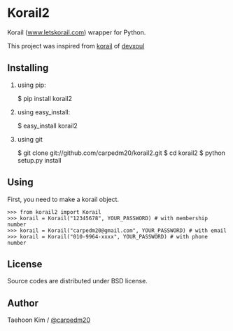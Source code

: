 Korail2
=======

Korail (www.letskorail.com) wrapper for Python.

This project was inspired from [korail](https://github.com/devxoul/korail) of [devxoul](https://github.com/devxoul)


Installing
----------

1. using pip:

    $ pip install korail2

1. using easy_install:

    $ easy_install korail2

1. using git

    $ git clone git://github.com/carpedm20/korail2.git
    $ cd korail2
    $ python setup.py install

Using
-----

First, you need to make a korail object.

    >>> from korail2 import Korail
    >>> korail = Korail("12345678", YOUR_PASSWORD) # with membership number
    >>> korail = Korail("carpedm20@gmail.com", YOUR_PASSWORD) # with email
    >>> korail = Korail("010-9964-xxxx", YOUR_PASSWORD) # with phone number



License
-------

Source codes are distributed under BSD license.


Author
------

Taehoon Kim / [@carpedm20](http://carpedm20.github.io/about/)
